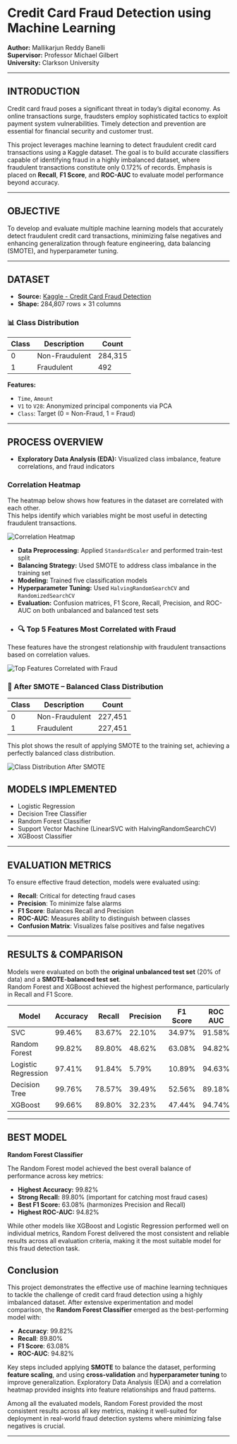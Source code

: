 # Credit Card Fraud Detection using Machine Learning

**Author:** Mallikarjun Reddy Banelli  
**Supervisor:** Professor Michael Gilbert  
**University:** Clarkson University

---

## INTRODUCTION

Credit card fraud poses a significant threat in today’s digital economy. As online transactions surge, fraudsters employ sophisticated tactics to exploit payment system vulnerabilities. Timely detection and prevention are essential for financial security and customer trust.

This project leverages machine learning to detect fraudulent credit card transactions using a Kaggle dataset. The goal is to build accurate classifiers capable of identifying fraud in a highly imbalanced dataset, where fraudulent transactions constitute only 0.172% of records. Emphasis is placed on **Recall**, **F1 Score**, and **ROC-AUC** to evaluate model performance beyond accuracy.

---

## OBJECTIVE

To develop and evaluate multiple machine learning models that accurately detect fraudulent credit card transactions, minimizing false negatives and enhancing generalization through feature engineering, data balancing (SMOTE), and hyperparameter tuning.

---

## DATASET

- **Source:** [Kaggle - Credit Card Fraud Detection](https://www.kaggle.com/datasets/mlg-ulb/creditcardfraud)
- **Shape:** 284,807 rows × 31 columns

### 📊 Class Distribution

| Class | Description      | Count   |
|-------|------------------|---------|
| 0     | Non-Fraudulent   | 284,315 |
| 1     | Fraudulent       | 492     |

**Features:**

- `Time`, `Amount`  
- `V1` to `V28`: Anonymized principal components via PCA  
- `Class`: Target (0 = Non-Fraud, 1 = Fraud)

---

## PROCESS OVERVIEW

- **Exploratory Data Analysis (EDA):** Visualized class imbalance, feature correlations, and fraud indicators

 ### Correlation Heatmap

The heatmap below shows how features in the dataset are correlated with each other.  
This helps identify which variables might be most useful in detecting fraudulent transactions.

![Correlation Heatmap](correlation%20Heatmap.png)

- **Data Preprocessing:** Applied `StandardScaler` and performed train-test split  
- **Balancing Strategy:** Used SMOTE to address class imbalance in the training set  
- **Modeling:** Trained five classification models  
- **Hyperparameter Tuning:** Used `HalvingRandomSearchCV` and `RandomizedSearchCV`  
- **Evaluation:** Confusion matrices, F1 Score, Recall, Precision, and ROC-AUC on both unbalanced and balanced test sets
- ### 🔍 Top 5 Features Most Correlated with Fraud

These features have the strongest relationship with fraudulent transactions based on correlation values.

![Top Features Correlated with Fraud](Top%20Features%20Correlated%20with%20Fra....png)


### 🧪 After SMOTE – Balanced Class Distribution

| Class | Description    | Count   |
|-------|----------------|---------|
| 0     | Non-Fraudulent | 227,451 |
| 1     | Fraudulent     | 227,451 |

This plot shows the result of applying SMOTE to the training set, achieving a perfectly balanced class distribution.

![Class Distribution After SMOTE](after%20balancing.png)



## MODELS IMPLEMENTED

- Logistic Regression  
- Decision Tree Classifier  
- Random Forest Classifier  
- Support Vector Machine (LinearSVC with HalvingRandomSearchCV)  
- XGBoost Classifier

---

## EVALUATION METRICS

To ensure effective fraud detection, models were evaluated using:

- **Recall**: Critical for detecting fraud cases  
- **Precision**: To minimize false alarms  
- **F1 Score**: Balances Recall and Precision  
- **ROC-AUC**: Measures ability to distinguish between classes  
- **Confusion Matrix**: Visualizes false positives and false negatives

---

## RESULTS & COMPARISON

Models were evaluated on both the **original unbalanced test set** (20% of data) and a **SMOTE-balanced test set**.  
Random Forest and XGBoost achieved the highest performance, particularly in Recall and F1 Score.


| Model               | Accuracy | Recall  | Precision | F1 Score | ROC AUC |
|--------------------|----------|---------|-----------|----------|---------|
| SVC                | 99.46%   | 83.67%  | 22.10%    | 34.97%   | 91.58%  |
| Random Forest      | 99.82%   | 89.80%  | 48.62%    | 63.08%   | 94.82%  |
| Logistic Regression| 97.41%   | 91.84%  | 5.79%     | 10.89%   | 94.63%  |
| Decision Tree      | 99.76%   | 78.57%  | 39.49%    | 52.56%   | 89.18%  |
| XGBoost            | 99.66%   | 89.80%  | 32.23%    | 47.44%   | 94.74%  |


---

##  BEST MODEL

**Random Forest Classifier**

The Random Forest model achieved the best overall balance of performance across key metrics:
- **Highest Accuracy:** 99.82%
- **Strong Recall:** 89.80% (important for catching most fraud cases)
- **Best F1 Score:** 63.08% (harmonizes Precision and Recall)
- **Highest ROC-AUC:** 94.82%

While other models like XGBoost and Logistic Regression performed well on individual metrics, Random Forest delivered the most consistent and reliable results across all evaluation criteria, making it the most suitable model for this fraud detection task.

## Conclusion

This project demonstrates the effective use of machine learning techniques to tackle the challenge of credit card fraud detection using a highly imbalanced dataset. After extensive experimentation and model comparison, the **Random Forest Classifier** emerged as the best-performing model with:

- **Accuracy**: 99.82%  
- **Recall**: 89.80%  
- **F1 Score**: 63.08%  
- **ROC-AUC**: 94.82%

Key steps included applying **SMOTE** to balance the dataset, performing **feature scaling**, and using **cross-validation** and **hyperparameter tuning** to improve generalization. Exploratory Data Analysis (EDA) and a correlation heatmap provided insights into feature relationships and fraud patterns.

Among all the evaluated models, Random Forest provided the most consistent results across all key metrics, making it well-suited for deployment in real-world fraud detection systems where minimizing false negatives is crucial.


---
